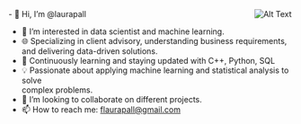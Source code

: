 <div style="text-align: right">
  <img align = "right" src="https://imgtr.ee/images/2023/07/15/5113f7350e23702ae605709c90d9644a.jpeg" alt="Alt Text">
</div>
- 👋 Hi, I’m @laurapall
  
- 👀 I’m interested in data scientist and machine learning.
- 🌐 Specializing in client advisory, understanding business requirements,<br>
    and delivering data-driven solutions.
- 🌱 Continuously learning and staying updated with C++, Python, SQL
- 💡 Passionate about applying machine learning and statistical analysis to solve <br>
  complex problems.
- 💞️ I’m looking to collaborate on different projects.
- 📫 How to reach me: flaurapall@gmail.com


<!---
laurapall/laurapall is a ✨ special ✨ repository because its `README.md` (this file) appears on your GitHub profile.
You can click the Preview link to take a look at your changes.
--->


